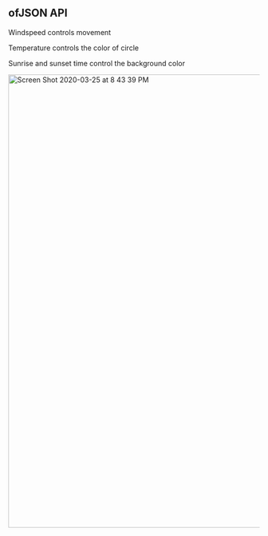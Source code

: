## ofJSON API

 Windspeed controls movement
 
 Temperature controls the color of circle
 
 Sunrise and sunset time control the background color

<img width="909" alt="Screen Shot 2020-03-25 at 8 43 39 PM" src="https://user-images.githubusercontent.com/53446525/77599502-3f78dc80-6edb-11ea-9789-54e608dfa3cb.png">




